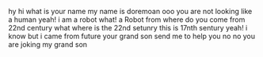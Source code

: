hy
hi
what is your name 
my name is doremoan
ooo you are not looking like a human 
yeah! i am a robot 
what! a Robot from where do you come 
from 22nd century
what where is the 22nd setunry this is 17nth sentury
yeah! i know but i came from future your grand son send me to help you 
no no you are joking my grand son 